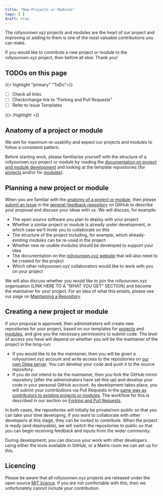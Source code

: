```yaml
---
title: "New Projects or Modules"
tags: [ ]
draft: true
---
```


The rollyourown.xyz projects and modules are the heart of our project and improving or adding to them is one of the most valuable contributions you can make.

If you would like to contribute a new project or module to the rollyourown.xyz project, then before all else: Thank you!

<!--more-->

## TODOs on this page

{{< highlight "primary" "ToDo">}}

- [ ] Check all links
- [ ] Check/change link to "Forking and Pull Requests"
- [ ] Refer to Issue Templates

{{< /highlight >}}

## Anatomy of a project or module

We aim for maximum re-usability and expect our projects and modules to follow a consistent pattern.

Before starting work, please familiarise yourself with the structure of a rollyourown.xyz project or module by reading the [documentation on project and module development](/collaborate/project_and_module_development/) and looking at the template repositories (for [projects](https://git.rollyourown.xyz/ryo-projects/ryo-project-template) and/or for [modules](https://git.rollyourown.xyz/ryo-projects/ryo-module-template)).

## Planning a new project or module

When you are familiar with the [anatomy of a project or module](#anatomy-of-a-project-or-module), then please [submit an Issue](https://github.com/rollyourown-xyz/general-feedback/issues) in the [general-feedback repository](https://github.com/rollyourown-xyz/general-feedback) on GitHub to describe your proposal and discuss your ideas with us. We will discuss, for example:

- The open source software you plan to deploy with your project
- Whether a similar project or module is already under development, in which case we'll invite you to collaborate on this
- The structure of the project including, for example, which already-existing modules can be re-used in the project
- Whether new re-usable modules should be developed to support your idea
- The documentation on the [rollyourown.xyz website](https://rollyourown.xyz) that will also need to be created for the project
- Which other rollyourown.xyz collaborators would like to work with you on your project

We will also discuss whether you would like to join the rollyourown.xyz organisation [LINK HERE TO A "WHAT YOU GET" SECTION] and become the maintainer for your project. For an idea of what this entails, please see our page on [Maintaining a Repository](/collaborate/maintaining_a_repository/).

## Creating a new project or module

If your proposal is approved, then administrators will create new repositories for your project, based on our templates for [projects](https://git.rollyourown.xyz/ryo-projects/ryo-project-template) and [modules](https://git.rollyourown.xyz/ryo-projects/ryo-module-template), and give you the necessary permissions to submit code. The level of access you have will depend on whether you will be the maintainer of the project in the long-run:

- If you would like to be the maintainer, then you will be given a rollyourown.xyz account and write access to the repositories on [our own Gitea server](https://git.rollyourown.xyz). You can develop your code and push it to the source repository.
- If you do not intend to be the maintainer, then you fork the GitHub mirror repository (after the administrators have set this up) and develop your code in your personal GitHub account. As development takes place, you will submit your contributions via Pull Requests in the [same way as contributors to existing projects or modules](/collaborate/existing_projects_and_modules/). The workflow for this is described in our section on [Forking and Pull Requests](/collaborate/working_with_git/forking_and_pull_requests/).

In both cases, the repositories will initially be private/non-public so that you can take your time developing. If you want to collaborate with other developers at this stage, they can be invited to contribute. When the project is ready (and deployable), we will switch the repositories to public so that you can begin receiving feedback and inputs from the wider community.

During development, you can discuss your work with other developers using either the tools available in GitHub, or a Matrix room we can set up for this.

## Licencing

Please be aware that all rollyourown.xyz projects are released under the open source [MIT licence](https://git.rollyourown.xyz/ryo-projects/general-feedback/src/branch/main/LICENSE). If you are not comfortable with this, then we unfortunately cannot include your contribution.
